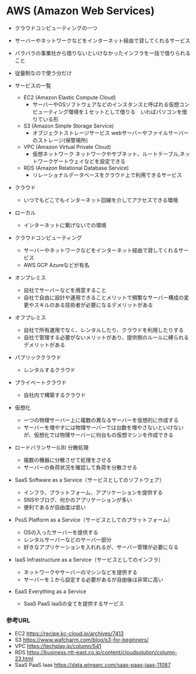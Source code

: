 # AWS (Amazon Web Services)
* クラウドコンピューティングの一つ
* サーバーやネットワークなどをインターネット経由で貸してくれるサービス

* バラバラの事業社から借りないといけなかったインフラを一括で借りられること
* 従量制なので使う分だけ

* サービスの一覧
  * EC2 (Amazon Elastic Compute Cloud)
    * サーバーやOSソフトウェアなどのインスタンスと呼ばれる仮想コンピューティング環境を１セットとして借りる　いわばパソコンを借りている形
  * S3 (Amazon Simple Storage Service)
    * オブジェクトストレージサービス webサーバーやファイルサーバーのストレージ(保管場所)
  * VPC (Amazon Virtual Private Cloud)
    * 仮想ネットワーク ネットワークやサブネット、ルートテーブル,ネットワークゲートウェイなどを設定できる
  * RDS (Amazon Relational Database Service)
    * リレーショナルデータベースをクラウド上で利用できるサービス

* クラウド
  * いつでもどこでもインターネット回線を介してアクセスできる環境
* ローカル
  * インターネットに繋げないでの環境
* クラウドコンピューティング
  * サーバーやネットワークなどをインターネット経由で貸してくれるサービス
  * AWS GCP Azureなどが有名
* オンプレミス
  * 自社でサーバーなどを用意すること
  * 自社で自由に設計や運用できることメリットで頻繁なサーバー構成の変更やスキルのある技術者が必要になるデメリットがある
* オフプレミス
  * 自社で所有運用でなく、レンタルしたり、クラウドを利用したりする
  * 自社で管理する必要がないメリットがあり、提供側のルールに縛られるデメリットがある
* パブリッククラウド
  * レンタルするクラウド
* プライベートクラウド
  * 自社内で構築するクラウド
* 仮想化
  * 一つの物理サーバー上に複数の異なるサーバーを仮想的に作成する
  * サーバーを増やすには物理サーバーでは台数を増やさないといけないが、仮想化では物理サーバーに何台もの仮想マシンを作成できる
* ロードバランサー(LB) 分散処理
  * 複数の機器に分散させて処理をさせる
  * サーバーの負荷状況を確認して負荷を分散させる
* SaaS Software as a Service（サービスとしてのソフトウェア）
  * インフラ、プラットフォーム、アプリケーションを提供する
  * SNSやブログ、何かのアプリケーションが多い
  * 便利であるが自由度は低い
* PssS Platform as a Service（サービスとしてのプラットフォーム）
  * OSの入ったサーバーを提供する
  * レンタルサーバーなどのサーバー部分
  * 好きなアプリケーションを入れれるが、サーバー管理が必要になる
* IaaS Infrastructure as a Service（サービスとしてのインフラ）
  * ネットワークやサーバーのマシンなどを提供する
  + サーバーを１から設定する必要があるが自由後は非常に高い
* EaaS Everything as a Service
  * SaaS PaaS IaaSの全てを提供するサービス
### 参考URL
* EC2 https://recipe.kc-cloud.jp/archives/7413
* S3 https://www.wafcharm.com/blog/s3-for-beginners/
* VPC https://techplay.jp/column/541
* RDS https://business.ntt-east.co.jp/content/cloudsolution/column-23.html
* SaaS PaaS Iaas https://data.wingarc.com/saas-paas-iaas-11087
